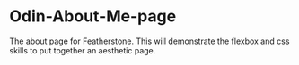 # Odin-About-Me-page
The about page for Featherstone. This will demonstrate the flexbox and css skills to put together an aesthetic page.
